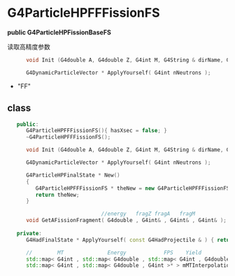 <!-- G4ParticleHPFFFissionFS.md --- 
;; 
;; Description: 
;; Author: Hongyi Wu(吴鸿毅)
;; Email: wuhongyi@qq.com 
;; Created: 日 9月  2 11:29:47 2018 (+0800)
;; Last-Updated: 日 9月  2 11:33:51 2018 (+0800)
;;           By: Hongyi Wu(吴鸿毅)
;;     Update #: 1
;; URL: http://wuhongyi.cn -->

# G4ParticleHPFFFissionFS

**public G4ParticleHPFissionBaseFS**

读取高精度参数

```cpp
      void Init (G4double A, G4double Z, G4int M, G4String & dirName, G4String & aFSType, G4ParticleDefinition*);

      G4DynamicParticleVector * ApplyYourself( G4int nNeutrons );
```

- "FF"



## class

```cpp
   public:
      G4ParticleHPFFFissionFS(){ hasXsec = false; }
      ~G4ParticleHPFFFissionFS();

      void Init (G4double A, G4double Z, G4int M, G4String & dirName, G4String & aFSType, G4ParticleDefinition*);

      G4DynamicParticleVector * ApplyYourself( G4int nNeutrons );

      G4ParticleHPFinalState * New() 
      {
         G4ParticleHPFFFissionFS * theNew = new G4ParticleHPFFFissionFS;
         return theNew;
      }

                              //energy   fragZ fragA   fragM
      void GetAFissionFragment( G4double , G4int& , G4int& , G4int& );
  
   private:
      G4HadFinalState * ApplyYourself( const G4HadProjectile & ) { return NULL; }

      //        MT              Energy            FPS    Yield
      std::map< G4int , std::map< G4double , std::map< G4int , G4double >* >* > FissionProductYieldData; 
      std::map< G4int , std::map< G4double , G4int >* > mMTInterpolation; 
```

<!-- G4ParticleHPFFFissionFS.md ends here -->
